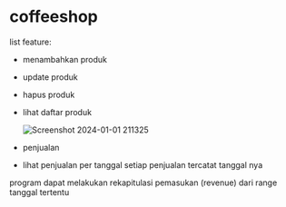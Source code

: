 # coffeeshop

list feature:

- menambahkan produk 

- update produk 

- hapus produk 

- lihat daftar produk

  ![Screenshot 2024-01-01 211325](https://github.com/AdiMaulana/coffeeshop/assets/30741182/afbfea7a-3cf6-4b3d-852e-410454e6716f)

- penjualan 

- lihat penjualan per tanggal
setiap penjualan tercatat tanggal nya

program dapat melakukan rekapitulasi pemasukan (revenue) dari range tanggal tertentu
